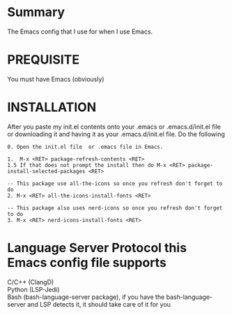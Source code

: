 # Summary
The Emacs config that I use for when I use Emacs.

# PREQUISITE
You must have Emacs (obviously)<br>

# INSTALLATION
After you paste my init.el contents onto your .emacs or .emacs.d/init.el file or downloading it and having it as your .emacs.d/init.el file. Do the following<br>
```
0. Open the init.el file  or .emacs file in Emacs.

1.  M-x <RET> package-refresh-contents <RET>
1.5 If that does not prompt the install then do M-x <RET> package-install-selected-packages <RET>

-- This package use all-the-icons so once you refresh don't forget to do
2. M-x <RET> all-the-icons-install-fonts <RET>

-- This package also uses nerd-icons so once you refresh don't forget to do
3. M-x <RET> nerd-icons-install-fonts <RET>
```

# Language Server Protocol this Emacs config file supports
C/C++ (ClangD) <br>
Python (LSP-Jedi) <br>
Bash (bash-language-server package), if you have the bash-language-server and LSP detects it, it should take care of it for you <br>
